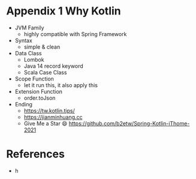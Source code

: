 # Appendix 1 Why Kotlin
* JVM Family
  * highly compatible with Spring Framework
* Syntax
  * simple & clean
* Data Class
  * Lombok
  * Java 14 record keyword
  * Scala Case Class
* Scope Function
  * let it run this, it also apply this
* Extension Function
  * order.toJson
* Ending
  * https://tw.kotlin.tips/
  * https://jianminhuang.cc
  * Give Me a Star 😄 https://github.com/b2etw/Spring-Kotlin-iThome-2021

# References
* h
